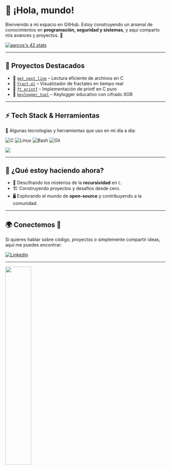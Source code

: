 # 👾 ¡Hola, mundo!

Bienvenido a mi espacio en GitHub. Estoy construyendo un arsenal de conocimientos en **programación, seguridad y sistemas**, y aquí comparto mis avances y proyectos. 🚀  

[![aarcos's 42 stats](https://badge.mediaplus.ma/darkblue/aarcos?1337Badge=off&UM6P=off)](https://github.com/oakoudad/badge42)

---

## 📌 Proyectos Destacados

- 🔹 [`get_next_line`](https://github.com/0xARCOS/get_next_line) – Lectura eficiente de archivos en C
- 🔹 [`fract-ol`](https://github.com/0xARCOS/fractol) – Visualizador de fractales en tiempo real
- 🔹 [`ft_printf`](https://github.com/0xARCOS/printf) – Implementación de printf en C puro
- 🔹 [`keylogger_tool`](https://github.com/0xARCOS/keylogger_tool) – Keylogger educativo con cifrado XOR

---

## ⚡ Tech Stack & Herramientas

🔧 Algunas tecnologías y herramientas que uso en mi día a día:

![C](https://img.shields.io/badge/C-00599C?style=for-the-badge&logo=c&logoColor=white)
![Linux](https://img.shields.io/badge/Linux-FCC624?style=for-the-badge&logo=linux&logoColor=black)
![Bash](https://img.shields.io/badge/Bash-121011?style=for-the-badge&logo=gnu-bash&logoColor=white)
![Git](https://img.shields.io/badge/Git-F05032?style=for-the-badge&logo=git&logoColor=white)

<picture>
  <source srcset="https://github-readme-stats.vercel.app/api?username=0xARCOS&show_icons=true&theme=dark" media="(prefers-color-scheme: dark)" />
  <source srcset="https://github-readme-stats.vercel.app/api?username=0xARCOS&show_icons=true" media="(prefers-color-scheme: light), (prefers-color-scheme: no-preference)" />
  <img src="https://github-readme-stats.vercel.app/api?username=0xARCOS&show_icons=true" />
</picture>

---

## 🔭 ¿Qué estoy haciendo ahora?
- 🧩 Descifrando los misterios de la **recursividad** en `C`.
- 🏗️ Construyendo proyectos y desafíos desde cero.
- 🖥️ Explorando el mundo de **open-source** y contribuyendo a la comunidad.


---

## 🌍 Conectemos 🚀

Si quieres hablar sobre código, proyectos o simplemente compartir ideas, aquí me puedes encontrar:

[![Linkedin](https://img.shields.io/badge/LinkedIn-0077B5?style=for-the-badge&logo=linkedin&logoColor=white)](https://www.linkedin.com/in/ariel-arcos-3731a5254/)

---

<a href="https://www.42madrid.com/">
  <img src="https://www.42madrid.com/wp-content/uploads/2019/11/logo-header@2x.png" width="40%">
</a>
